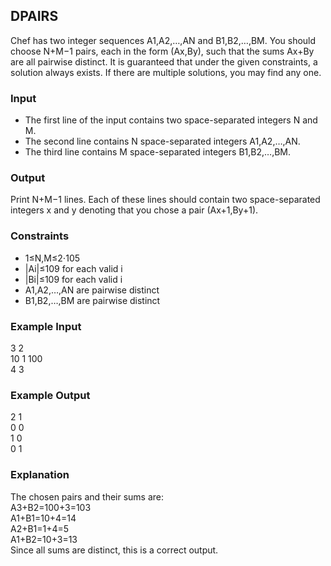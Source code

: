 <h2>DPAIRS</h2>
Chef has two integer sequences A1,A2,…,AN and B1,B2,…,BM. You should choose N+M−1 pairs, each in the form (Ax,By), such that the sums Ax+By are all pairwise distinct.
It is guaranteed that under the given constraints, a solution always exists. If there are multiple solutions, you may find any one.
<h3>Input</h3>
<ul>
<li>The first line of the input contains two space-separated integers N and M.</li>
<li>The second line contains N space-separated integers A1,A2,…,AN.</li>
<li>The third line contains M space-separated integers B1,B2,…,BM.</li>
</ul>
<h3>Output</h3>
Print N+M−1 lines. Each of these lines should contain two space-separated integers x and y denoting that you chose a pair (Ax+1,By+1).

<h3>Constraints</h3>
<ul>
<li>1≤N,M≤2⋅105</li>
<li>|Ai|≤109 for each valid i</li>
<li>|Bi|≤109 for each valid i</li>
<li>A1,A2,…,AN are pairwise distinct</li>
<li>B1,B2,…,BM are pairwise distinct</li>
</ul>
<h3>Example Input</h3>
3 2
<br>
10 1 100
<br>
4 3
<h3>Example Output</h3>
2 1
<br>
0 0
<br>
1 0
<br>
0 1
<h3>Explanation</h3>
The chosen pairs and their sums are:
<br>
A3+B2=100+3=103
<br>
A1+B1=10+4=14
<br>
A2+B1=1+4=5
<br>
A1+B2=10+3=13
<br>
Since all sums are distinct, this is a correct output.
